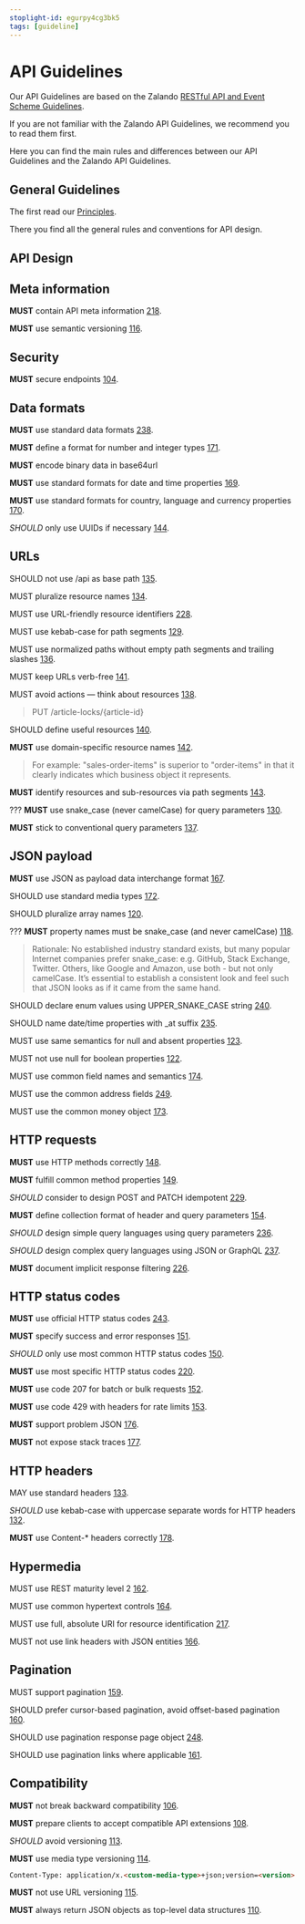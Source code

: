 ```yaml
---
stoplight-id: egurpy4cg3bk5
tags: [guideline]
---
```


# API Guidelines

Our API Guidelines are based on the Zalando
[RESTful API and Event Scheme Guidelines](https://opensource.zalando.com/restful-api-guidelines).

If you are not familiar with the Zalando API Guidelines, we recommend you to read them first.

Here you can find the main rules and differences between our API Guidelines and the
Zalando API Guidelines.

## General Guidelines

The first read our [Principles](./principles.md).

There you find all the general rules and conventions for API design.

## API Design

## Meta information

**MUST** contain API meta information
[218](https://opensource.zalando.com/restful-api-guidelines/#218).

**MUST** use semantic versioning
[116](https://opensource.zalando.com/restful-api-guidelines/#116).

## Security

**MUST** secure endpoints
[104](https://opensource.zalando.com/restful-api-guidelines/#104).

## Data formats

**MUST** use standard data formats
[238](https://opensource.zalando.com/restful-api-guidelines/#238).

**MUST** define a format for number and integer types
[171](https://opensource.zalando.com/restful-api-guidelines/#171).

**MUST** encode binary data in base64url

**MUST** use standard formats for date and time properties
[169](https://opensource.zalando.com/restful-api-guidelines/#169).

**MUST** use standard formats for country, language and currency properties
[170](https://opensource.zalando.com/restful-api-guidelines/#170).

*SHOULD* only use UUIDs if necessary
[144](https://opensource.zalando.com/restful-api-guidelines/#144).

## URLs

SHOULD not use /api as base path
[135](https://opensource.zalando.com/restful-api-guidelines/#135).

MUST pluralize resource names
[134](https://opensource.zalando.com/restful-api-guidelines/#134).

MUST use URL-friendly resource identifiers
[228](https://opensource.zalando.com/restful-api-guidelines/#228).

MUST use kebab-case for path segments 
[129](https://opensource.zalando.com/restful-api-guidelines/#129).

MUST use normalized paths without empty path segments and trailing slashes
[136](https://opensource.zalando.com/restful-api-guidelines/#136).

MUST keep URLs verb-free
[141](https://opensource.zalando.com/restful-api-guidelines/#141).

MUST avoid actions — think about resources
[138](https://opensource.zalando.com/restful-api-guidelines/#138).

> PUT /article-locks/{article-id}

SHOULD define useful resources
[140](https://opensource.zalando.com/restful-api-guidelines/#140).

**MUST** use domain-specific resource names
[142](https://opensource.zalando.com/restful-api-guidelines/#142).

> For example: "sales-order-items" is superior to "order-items" in that it clearly
> indicates which business object it represents.

**MUST** identify resources and sub-resources via path segments
[143](https://opensource.zalando.com/restful-api-guidelines/#143).

??? **MUST** use snake_case (never camelCase) for query parameters
[130](https://opensource.zalando.com/restful-api-guidelines/#130).

**MUST** stick to conventional query parameters
[137](https://opensource.zalando.com/restful-api-guidelines/#137).

## JSON payload

**MUST** use JSON as payload data interchange format
[167](https://opensource.zalando.com/restful-api-guidelines/#167).

SHOULD use standard media types
[172](https://opensource.zalando.com/restful-api-guidelines/#172).

SHOULD pluralize array names
[120](https://opensource.zalando.com/restful-api-guidelines/#120).

??? **MUST** property names must be snake_case (and never camelCase)
[118](https://opensource.zalando.com/restful-api-guidelines/#118).

> Rationale: No established industry standard exists, but many popular Internet
> companies prefer snake_case: e.g. GitHub, Stack Exchange, Twitter. Others, like
> Google and Amazon, use both - but not only camelCase. It’s essential to establish
> a consistent look and feel such that JSON looks as if it came from the same hand.

SHOULD declare enum values using UPPER_SNAKE_CASE string
[240](https://opensource.zalando.com/restful-api-guidelines/#240).

SHOULD name date/time properties with _at suffix
[235](https://opensource.zalando.com/restful-api-guidelines/#235).

MUST use same semantics for null and absent properties
[123](https://opensource.zalando.com/restful-api-guidelines/#123).

MUST not use null for boolean properties
[122](https://opensource.zalando.com/restful-api-guidelines/#122).

MUST use common field names and semantics
[174](https://opensource.zalando.com/restful-api-guidelines/#174).

MUST use the common address fields
[249](https://opensource.zalando.com/restful-api-guidelines/#249).

MUST use the common money object
[173](https://opensource.zalando.com/restful-api-guidelines/#173).

## HTTP requests

**MUST** use HTTP methods correctly
[148](https://opensource.zalando.com/restful-api-guidelines/#148).

**MUST** fulfill common method properties
[149](https://opensource.zalando.com/restful-api-guidelines/#149).

*SHOULD* consider to design POST and PATCH idempotent
[229](https://opensource.zalando.com/restful-api-guidelines/#229).

**MUST** define collection format of header and query parameters
[154](https://opensource.zalando.com/restful-api-guidelines/#154).

*SHOULD* design simple query languages using query parameters
[236](https://opensource.zalando.com/restful-api-guidelines/#236).

*SHOULD* design complex query languages using JSON or GraphQL
[237](https://opensource.zalando.com/restful-api-guidelines/#237).

**MUST** document implicit response filtering
[226](https://opensource.zalando.com/restful-api-guidelines/#226).

## HTTP status codes

**MUST** use official HTTP status codes
[243](https://opensource.zalando.com/restful-api-guidelines/#243).

**MUST** specify success and error responses
[151](https://opensource.zalando.com/restful-api-guidelines/#151).

*SHOULD* only use most common HTTP status codes
[150](https://opensource.zalando.com/restful-api-guidelines/#150).

**MUST** use most specific HTTP status codes
[220](https://opensource.zalando.com/restful-api-guidelines/#220).

**MUST** use code 207 for batch or bulk requests
[152](https://opensource.zalando.com/restful-api-guidelines/#152).

**MUST** use code 429 with headers for rate limits
[153](https://opensource.zalando.com/restful-api-guidelines/#153).

**MUST** support problem JSON
[176](https://opensource.zalando.com/restful-api-guidelines/#176).

**MUST** not expose stack traces
[177](https://opensource.zalando.com/restful-api-guidelines/#177).

## HTTP headers

MAY use standard headers
[133](https://opensource.zalando.com/restful-api-guidelines/#133).

*SHOULD* use kebab-case with uppercase separate words for HTTP headers
[132](https://opensource.zalando.com/restful-api-guidelines/#132).

**MUST** use Content-* headers correctly
[178](https://opensource.zalando.com/restful-api-guidelines/#178).

## Hypermedia

MUST use REST maturity level 2
[162](https://opensource.zalando.com/restful-api-guidelines/#162).

MUST use common hypertext controls
[164](https://opensource.zalando.com/restful-api-guidelines/#164).

MUST use full, absolute URI for resource identification
[217](https://opensource.zalando.com/restful-api-guidelines/#217).

MUST not use link headers with JSON entities
[166](https://opensource.zalando.com/restful-api-guidelines/#166).

## Pagination

MUST support pagination [159](https://opensource.zalando.com/restful-api-guidelines/#159).

SHOULD prefer cursor-based pagination, avoid offset-based pagination [160](https://opensource.zalando.com/restful-api-guidelines/#160).

SHOULD use pagination response page object [248](https://opensource.zalando.com/restful-api-guidelines/#248).

SHOULD use pagination links where applicable
[161](https://opensource.zalando.com/restful-api-guidelines/#161).

## Compatibility

**MUST** not break backward compatibility
[106](https://opensource.zalando.com/restful-api-guidelines/#106).

**MUST** prepare clients to accept compatible API extensions
[108](https://opensource.zalando.com/restful-api-guidelines/#108).

*SHOULD* avoid versioning
[113](https://opensource.zalando.com/restful-api-guidelines/#113).

**MUST** use media type versioning
[114](https://opensource.zalando.com/restful-api-guidelines/#114).

```html
Content-Type: application/x.<custom-media-type>+json;version=<version>
```

**MUST** not use URL versioning
[115](https://opensource.zalando.com/restful-api-guidelines/#115).

**MUST** always return JSON objects as top-level data structures
[110](https://opensource.zalando.com/restful-api-guidelines/#110).
